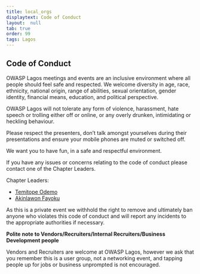 ```yaml
---
title: local_orgs
displaytext: Code of Conduct
layout:  null
tab: true
order: 99
tags: Lagos
---
```


## Code of Conduct

OWASP Lagos meetings and events are an inclusive environment where
all people should feel safe and respected. We welcome diversity in age,
race, ethnicity, national origin, range of abilities, sexual
orientation, gender identity, financial means, education, and political
perspective.

OWASP Lagos will not tolerate any form of violence, harassment,
hate speech or trolling either off or online, or any overly drunken,
intimidating or heckling behaviour.

Please respect the presenters, don’t talk amongst yourselves during
their presentations and ensure your mobile phones are muted or switched
off.

We want you to have fun, in a safe and respectful environment.

If you have any issues or concerns relating to the code of conduct
please contact one of the Chapter Leaders. 

Chapter Leaders:

* [Temitope Odemo](mailto:temitope.odemo@owasp.org)
* [Akinlawon Fayoku](mailto:akinlawon.fayoku@owasp.org)


As this is a private event we withhold the right to remove and
ultimately ban anyone who violates this code of conduct and will report
any incidents to the appropriate authorities if necessary.

**Polite note to Vendors/Recruiters/Internal Recruiters/Business
Development people**

Vendors and Recruiters are welcome at OWASP Lagos, however we ask
that you remember this is a user group, not a networking event, and
tapping people up for jobs or business unprompted is not encouraged.
